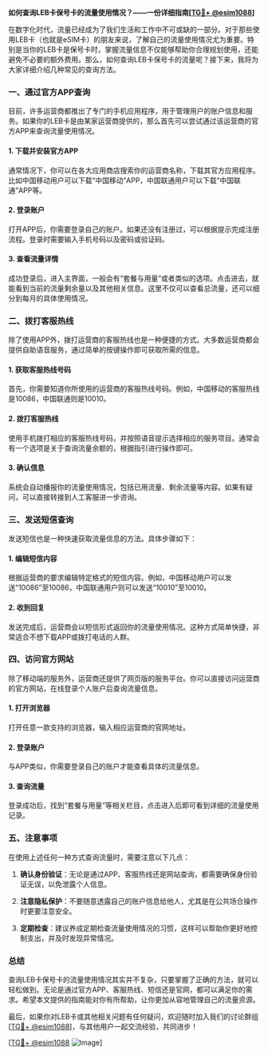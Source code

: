 **如何查询LEB卡保号卡的流量使用情况？——一份详细指南[[TG💪+ @esim1088](https://t.me/s/esim1088)]**

在数字化时代，流量已经成为了我们生活和工作中不可或缺的一部分。对于那些使用LEB卡（也就是eSIM卡）的朋友来说，了解自己的流量使用情况尤为重要。特别是当你的LEB卡是保号卡时，掌握流量信息不仅能够帮助你合理规划使用，还能避免不必要的额外费用。那么，如何查询LEB卡保号卡的流量呢？接下来，我将为大家详细介绍几种常见的查询方法。

### 一、通过官方APP查询

目前，许多运营商都推出了专门的手机应用程序，用于管理用户的账户信息和服务。如果你的LEB卡是由某家运营商提供的，那么首先可以尝试通过该运营商的官方APP来查询流量使用情况。

#### 1. 下载并安装官方APP
通常情况下，你可以在各大应用商店搜索你的运营商名称，下载其官方应用程序。比如中国移动用户可以下载“中国移动”APP，中国联通用户可以下载“中国联通”APP等。

#### 2. 登录账户
打开APP后，你需要登录自己的账户。如果还没有注册过，可以根据提示完成注册流程。登录时需要输入手机号码以及密码或验证码。

#### 3. 查看流量详情
成功登录后，进入主界面，一般会有“套餐与用量”或者类似的选项。点击进去，就能看到当前的流量剩余量以及其他相关信息。这里不仅可以查看总流量，还可以细分到每月的具体使用情况。

### 二、拨打客服热线

除了使用APP外，拨打运营商的客服热线也是一种便捷的方式。大多数运营商都会提供自助语音服务，通过简单的按键操作即可获取所需的信息。

#### 1. 获取客服热线号码
首先，你需要知道你所使用的运营商的客服热线号码。例如，中国移动的客服热线是10086，中国联通则是10010。

#### 2. 拨打客服热线
使用手机拨打相应的客服热线号码，并按照语音提示选择相应的服务项目。通常会有一个选项是关于查询流量余额的，根据指引进行操作即可。

#### 3. 确认信息
系统会自动播报你的流量使用情况，包括已用流量、剩余流量等内容。如果有疑问，可以直接转接到人工客服进一步咨询。

### 三、发送短信查询

发送短信也是一种快速获取流量信息的方法。具体步骤如下：

#### 1. 编辑短信内容
根据运营商的要求编辑特定格式的短信内容。例如，中国移动用户可以发送“10086”至10086，中国联通用户则可以发送“10010”至10010。

#### 2. 收到回复
发送完成后，运营商会以短信形式返回你的流量使用情况。这种方式简单快捷，非常适合不想下载APP或拨打电话的人群。

### 四、访问官方网站

除了移动端的服务外，运营商还提供了网页版的服务平台。你可以直接访问运营商的官方网站，在线登录个人账户后查询流量信息。

#### 1. 打开浏览器
打开任意一款支持的浏览器，输入相应运营商的官网地址。

#### 2. 登录账户
与APP类似，你需要登录自己的账户才能查看具体的流量信息。

#### 3. 查询流量
登录成功后，找到“套餐与用量”等相关栏目，点击进入后即可看到详细的流量使用记录。

### 五、注意事项

在使用上述任何一种方式查询流量时，需要注意以下几点：

1. **确认身份验证**：无论是通过APP、客服热线还是网站查询，都需要确保身份验证无误，以免泄露个人信息。
   
2. **注意隐私保护**：不要随意透露自己的账户信息给他人，尤其是在公共场合操作时更要注意安全。

3. **定期检查**：建议养成定期检查流量使用情况的习惯，这样可以帮助你更好地控制支出，并及时发现异常情况。

### 总结

查询LEB卡保号卡的流量使用情况其实并不复杂，只要掌握了正确的方法，就可以轻松做到。无论是通过官方APP、客服热线、短信还是官网，都可以满足你的需求。希望本文提供的指南能对你有所帮助，让你更加从容地管理自己的流量资源。

最后，如果你对LEB卡或其他相关问题有任何疑问，欢迎随时加入我们的讨论群组[[TG💪+ @esim1088](https://t.me/s/esim1088)]，与其他用户一起交流经验，共同进步！

[[TG💪+ @esim1088](https://t.me/s/esim1088) ![Image](https://i.postimg.cc/4NQfJmqS/Snipaste-2025-05-13-00-14-12.png)]